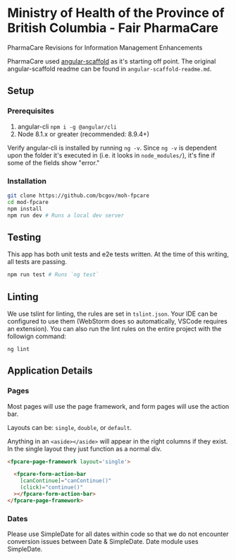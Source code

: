 # Ministry of Health of the Province of British Columbia - Fair PharmaCare 
PharmaCare Revisions for Information Management Enhancements

PharmaCare used [angular-scaffold](https://github.com/bcgov/angular-scaffold) as it's starting off point.  The original angular-scaffold readme can be found in `angular-scaffold-readme.md`.

## Setup

### Prerequisites

1. angular-cli `npm i -g @angular/cli`
2. Node 8.1.x or greater (recommended: 8.9.4+)

Verify angular-cli is installed by running `ng -v`. Since `ng -v` is dependent upon the folder it's executed in (i.e. it looks in `node_modules/`), it's fine if some of the fields show "error." 

### Installation

```bash
git clone https://github.com/bcgov/moh-fpcare
cd mod-fpcare
npm install
npm run dev # Runs a local dev server
```


## Testing

This app has both unit tests and e2e tests written. At the time of this writing, all tests are passing.

```bash
npm run test # Runs `ng test`
```


## Linting

We use tslint for linting, the rules are set in `tslint.json`. Your IDE can be configured to use them (WebStorm does so automatically, VSCode requires an extension). You can also run the lint rules on the entire project with the followign command:

`ng lint`

## Application Details

### Pages

Most pages will use the page framework, and form pages will use the action bar. 

Layouts can be: `single`, `double`, or `default`.

Anything in an `<aside></aside>` will appear in the right columns if they exist. In the single layout they just function as a normal div.

```html
<fpcare-page-framework layout='single'>

  <fpcare-form-action-bar
    [canContinue]="canContinue()"
    (click)="continue()"
  ></fpcare-form-action-bar>
</fpcare-page-framework>
```

### Dates

Please use SimpleDate for all dates within code so that we do not encounter conversion issues between Date & SimpleDate.
Date module uses SimpleDate.